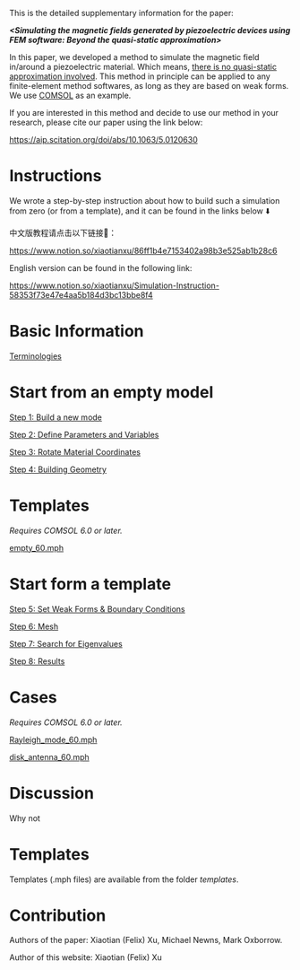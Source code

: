 This is the detailed supplementary information for the paper:

 ***\<Simulating the magnetic fields generated by piezoelectric devices using FEM software: Beyond the quasi-static approximation\>*** 

In this paper, we developed a method to simulate the magnetic field in/around a piezoelectric material. Which means, <u>there is no quasi-static approximation involved</u>. This method in principle can be applied to any finite-element method softwares, as long as they are based on weak forms. We use <u>COMSOL</u> as an example.

If you are interested in this method and decide to use our method in your research, please cite our paper using the link below:

https://aip.scitation.org/doi/abs/10.1063/5.0120630

# Instructions

We wrote a step-by-step instruction about how to build such a simulation from zero (or from a template), and it can be found in the links below ⬇️

中文版教程请点击以下链接🔗：

https://www.notion.so/xiaotianxu/86ff1b4e7153402a98b3e525ab1b28c6

English version can be found in the following link:

https://www.notion.so/xiaotianxu/Simulation-Instruction-58353f73e47e4aa5b184d3bc13bbe8f4

# Basic Information

[Terminologies](https://www.notion.so/Terminologies-b30bb2eb6d1f4131a64b2b8b8238a162)

# Start from an empty model

[Step 1: Build a new mode](./subpages/step1_build_a_new_mode.md)

[Step 2: Define Parameters and Variables](./subpages/step2_define_parameters_and_variables.md)

[Step 3: Rotate Material Coordinates](https://www.notion.so/Step-3-Rotate-Material-Coordinates-57ce01bb563b48019e43bf2bdbcb0b23)

[Step 4: Building Geometry](https://www.notion.so/Step-4-Building-Geometry-46e23617e36145cc89de67833bd84470)

# Templates

*Requires COMSOL 6.0 or later.*

[empty_60.mph](./mph_files/empty_60.mph)

# Start form a template

[Step 5: Set Weak Forms & Boundary Conditions](https://www.notion.so/Step-5-Set-Weak-Forms-Boundary-Conditions-d19a9dca844a419e8117f88b62d09253)

[Step 6: Mesh](https://www.notion.so/Step-6-Mesh-94056d3f86d548549f4cedd020a26e46)

[Step 7: Search for Eigenvalues](https://www.notion.so/Step-7-Search-for-Eigenvalues-aa7af67bde9944c7b3cdd0359677be4c)

[Step 8: Results](https://www.notion.so/Step-8-Results-405ee117511d4805bf3f6d0fe01b9773)

# Cases

*Requires COMSOL 6.0 or later.*

[Rayleigh_mode_60.mph](./mph_files/Rayleigh_mode_60.mph)

[disk_antenna_60.mph](./mph_files/disk_antenna_60.mph)

# Discussion

Why not

# Templates

Templates (.mph files) are available from the folder *templates*.

### 

# Contribution

Authors of the paper: Xiaotian (Felix) Xu, Michael Newns, Mark Oxborrow.

Author of this website: Xiaotian (Felix) Xu
